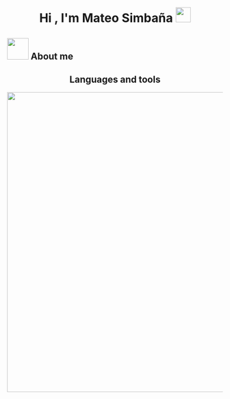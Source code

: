 <h1 align="center">Hi , I'm Mateo Simbaña <img src="https://media.giphy.com/media/hvRJCLFzcasrR4ia7z/giphy.gif" width="35"></h1>

## <picture><img src = "https://github.com/7oSkaaa/7oSkaaa/blob/main/Images/about_me.gif?raw=true" width = 50px></picture> About me

<h2 align="center">Languages and tools</h2> 
<p align="center">
<img width="700px"  src="https://skillicons.dev/icons?i=java,postgres,git,vscode=10"  />
</p>